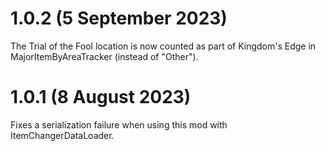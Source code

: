 # 1.0.2 (5 September 2023)

The Trial of the Fool location is now counted as part of Kingdom's
Edge in MajorItemByAreaTracker (instead of "Other").

# 1.0.1 (8 August 2023)

Fixes a serialization failure when using this mod with ItemChangerDataLoader.